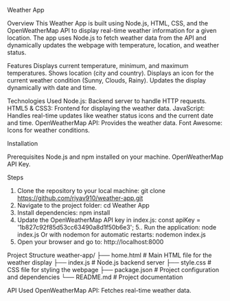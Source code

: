 Weather App

Overview
This Weather App is built using Node.js, HTML, CSS, and the OpenWeatherMap API to display real-time weather information for a given location. The app uses Node.js to fetch weather data from the API and dynamically updates the webpage with temperature, location, and weather status.

Features
Displays current temperature, minimum, and maximum temperatures.
Shows location (city and country).
Displays an icon for the current weather condition (Sunny, Clouds, Rainy).
Updates the display dynamically with date and time.

Technologies Used
Node.js: Backend server to handle HTTP requests.
HTML5 & CSS3: Frontend for displaying the weather data.
JavaScript: Handles real-time updates like weather status icons and the current date and time.
OpenWeatherMap API: Provides the weather data.
Font Awesome: Icons for weather conditions.

Installation

Prerequisites
Node.js and npm installed on your machine.
OpenWeatherMap API Key.

Steps
1. Clone the repository to your local machine:
  git clone https://github.com/riyav910/weather-app.git
2. Navigate to the project folder:
  cd Weather App
3. Install dependencies:
  npm install
4. Update the OpenWeatherMap API key in index.js:
  const apiKey = '1b827c92f85d53cc63490a8d1f50b6e3';
5.. Run the application:
  node index.js
  Or with nodemon for automatic restarts:
  nodemon index.js
6. Open your browser and go to:
  http://localhost:8000

Project Structure
weather-app/
├── home.html        # Main HTML file for the weather display
├── index.js         # Node.js backend server
├── style.css        # CSS file for styling the webpage
├── package.json     # Project configuration and dependencies
└── README.md        # Project documentation

API Used
OpenWeatherMap API: Fetches real-time weather data.
